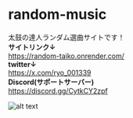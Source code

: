 # random-music
太鼓の達人ランダム選曲サイトです！  
**サイトリンク↓**  
https://random-taiko.onrender.com/  
**twitter↓**  
https://x.com/ryo_001339  
**Discord(サポートサーバー)**  
https://discord.gg/CytkCY2zpf  
  
![alt text](static/assets/img/img.png)